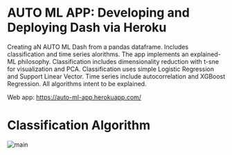 # AUTO ML APP: Developing and Deploying Dash via Heroku

Creating aN AUTO ML Dash from a pandas dataframe. Includes classification and time series alorithms. The app implements an explained-ML philosophy. Classification includes dimensionality reduction with t-sne for visualization and PCA. Classification uses simple Logistic Regression and Support Linear Vector. Time series include autocorrelation and XGBoost Regression. All algorithms intent to be explained. 

Web app: https://auto-ml-app.herokuapp.com/

# Classification Algorithm
![main](I/assets/Introduction.png)

